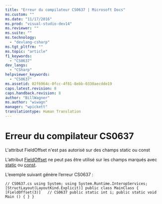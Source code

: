 ```yaml
---
title: "Erreur du compilateur CS0637 | Microsoft Docs"
ms.custom: ""
ms.date: "11/17/2016"
ms.prod: "visual-studio-dev14"
ms.reviewer: ""
ms.suite: ""
ms.technology: 
  - "devlang-csharp"
ms.tgt_pltfrm: ""
ms.topic: "article"
f1_keywords: 
  - "CS0637"
dev_langs: 
  - "CSharp"
helpviewer_keywords: 
  - "CS0637"
ms.assetid: 02f6964c-0fcc-4f81-8ebb-0330aecdde19
caps.latest.revision: 8
caps.handback.revision: 8
author: "BillWagner"
ms.author: "wiwagn"
manager: "wpickett"
translationtype: Human Translation
---
```

# Erreur du compilateur CS0637
L'attribut FieldOffset n'est pas autorisé sur des champs static ou const  
  
 L’attribut [FieldOffset](frlrfsystemruntimeinteropservicesfieldoffsetattributeclasstopic) ne peut pas être utilisé sur les champs marqués avec [static](../../csharp/language-reference/keywords/static.md) ou [const](../../csharp/language-reference/keywords/const.md).  
  
 L’exemple suivant génère l’erreur CS0637 :  
  
```  
// CS0637.cs using System; using System.Runtime.InteropServices; [StructLayout(LayoutKind.Explicit)] public class MainClass { [FieldOffset(3)]   // CS0637 public static int i; public static void Main () { } }  
```